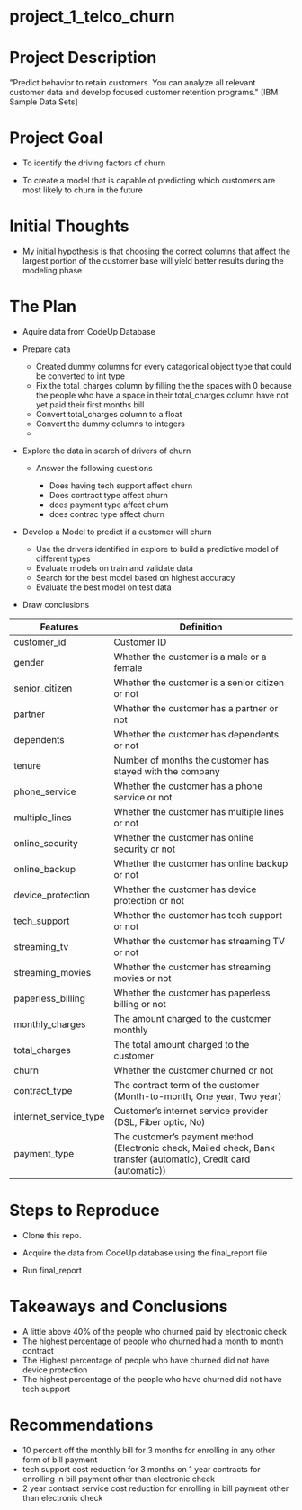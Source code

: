 # project_1_telco_churn


# Project Description

"Predict behavior to retain customers. You can analyze all relevant customer data and develop focused customer retention programs." [IBM Sample Data Sets]


# Project Goal

- To identify the driving factors of churn

- To create a model that is capable of predicting which customers are most likely to churn in the future


# Initial Thoughts

- My initial hypothesis is that choosing the correct columns that affect the largest portion of the customer base will yield better results during the modeling phase


# The Plan

- Aquire data from CodeUp Database
    
- Prepare data

    - Created dummy columns for every catagorical object type that could be converted to int type
    - Fix the total_charges column by filling the the spaces with 0 because the people who have a space in their total_charges column have not yet paid their first months bill
    - Convert total_charges column to a float
    - Convert the dummy columns to integers
    - 
    
- Explore the data in search of drivers of churn
    
    - Answer the following questions
        
        - Does having tech support affect churn
        - Does contract type affect churn
        - does payment type affect churn
        - does contrac type affect churn
        
- Develop a Model to predict if a customer will churn
    
    - Use the drivers identified in explore to build a predictive model of different types
    - Evaluate models on train and validate data
    - Search for the best model based on highest accuracy
    - Evaluate the best model on test data
    
- Draw conclusions


| Features              | Definition                                                                                                         |
|-----------------------|--------------------------------------------------------------------------------------------------------------------|
| customer_id           | Customer ID                                                                                                        |
| gender                | Whether the customer is a male or a female                                                                         |
| senior_citizen        | Whether the customer is a senior citizen or not                                                                    |
| partner               | Whether the customer has a partner or not                                                                          |
| dependents            | Whether the customer has dependents or not                                                                         |
| tenure                | Number of months the customer has stayed with the company                                                          |
| phone_service         | Whether the customer has a phone service or not                                                                    |
| multiple_lines        | Whether the customer has multiple lines or not                                                                     |
| online_security       | Whether the customer has online security or not                                                                    |
| online_backup         | Whether the customer has online backup or not                                                                      |
| device_protection     | Whether the customer has device protection or not                                                                  |
| tech_support          | Whether the customer has tech support or not                                                                       |
| streaming_tv          | Whether the customer has streaming TV or not                                                                       |
| streaming_movies      | Whether the customer has streaming movies or not                                                                   |
| paperless_billing     | Whether the customer has paperless billing or not                                                                  |
| monthly_charges       | The amount charged to the customer monthly                                                                         |
| total_charges         | The total amount charged to the customer                                                                           |
| churn                 | Whether the customer churned or not                                                                                |
| contract_type         | The contract term of the customer (Month-to-month, One year, Two year)                                             |
| internet_service_type | Customer’s internet service provider (DSL, Fiber optic, No)                                                        |
| payment_type          | The customer’s payment method (Electronic check, Mailed check, Bank transfer (automatic), Credit card (automatic)) |


# Steps to Reproduce

- Clone this repo.

- Acquire the data from CodeUp database using the final_report file

- Run final_report

# Takeaways and Conclusions

- A little above 40% of the people who churned paid by electronic check
- The highest percentage of people who churned had a month to month contract
- The Highest percentage of people who have churned did not have device protection
- The highest percentage of the people who have churned did not have tech support

# Recommendations

- 10 percent off the monthly bill for 3 months for enrolling in any other form of bill payment
- tech support cost reduction for 3 months on 1 year contracts for enrolling in bill payment other than electronic check
- 2 year contract service cost reduction for enrolling in bill payment other than electronic check




     